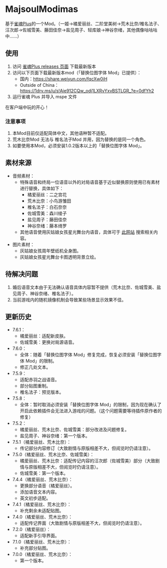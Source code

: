# MajsoulModimas

基于[雀魂Plus](https://github.com/MajsoulPlus/majsoul-plus-client/releases)的一个Mod。（一姬→橘爱丽丝、二阶堂美树→荒木比奈/椎名法子、汪次郎→佐城雪美、藤田佳奈→盐见周子、轻库娘→神谷奈绪，其他偶像咕咕咕中……）

## 使用

1. 访问 [雀魂Plus releases 页面](https://github.com/MajsoulPlus/majsoul-plus-client/releases) 下载最新版本
2. 访问以下页面下载最新版本mod（「替换位图字体 Mod」已提供）：
	* 国内：https://share.weiyun.com/fqcXw0iH
	* Outside of China：https://1drv.ms/u/s!Aie912CQw_odj1LXRvYxvBSTLGR_?e=0dfYh2
3. 运行雀魂 Plus 并导入 mspe 文件

在客户端中玩的开心！

### 注意事项

1. 本Mod目前仅适配简体中文，其他语种暂不适配。
2. 荒木比奈Mod 无法与 椎名法子Mod 并用，因为替换的是同一个角色。
3. 如要使用本Mod，必须安装1.0.2版本以上的「替换位图字体 Mod」。

## 素材来源

 * 音频素材：
	* 特殊语音和终局一位语音以外的对局语音基于近似替换原则使用已有素材进行替换，具体如下：
       - 橘爱丽丝：二之宫花
	   - 荒木比奈：小鸟游雏田
	   - 椎名法子：白石奈奈
	   - 佐城雪美：森川绫子
	   - 盐见周子：藤田佳奈
	   - 神谷奈绪：藤本绮罗
	* 其他语音使用灰姑娘女孩星光舞台内语音，具体可于 [此网站](https://starlight.346lab.org/) 搜索相关内容。
 * 图片素材：
	* 灰姑娘女孩周年壁纸机全身图。
	* 灰姑娘女孩星光舞台卡图透明背景立绘。

## 待解决问题

1. 婚后语音文本由于无法确认语音具体内容暂不提供（荒木比奈、佐城雪美、盐见周子、神谷奈绪、椎名法子）。
2. 当前游戏内的随机镜像机制会导致某些场景显示效果不佳。

## 更新历史

 * 7.6.1：
 	* 橘爱丽丝：适配新皮肤。
 	* 佐城雪美：更换对局源语音。
 * 7.6.0：
 	* 全体：随着「替换位图字体 Mod」修复完成，恢复必须安装「替换位图字体 Mod」的限制。
 	* 修正几处文本。
 * 7.5.9：
 	* 适配赤羽之战语音。
 	* 部分贴图重制。
 	* 椎名法子：预览版本。
 * 7.5.8：
 	* 全体：暂时取消必须安装「替换位图字体 Mod」的限制，因为现在确认了开启此依赖插件会无法进入游戏的问题。（这个问题需要等待插件原作者的修复）
 * 7.5.2：
 	* 橘爱丽丝、荒木比奈、佐城雪美：部分改进及问题修复。
 	* 盐见周子、神谷奈绪：第一个版本。
 * 7.5.1（橘爱丽丝、荒木比奈）：
	* 传记部分内容修订（大致剧情与原版相差不大，但阅览时仍请注意）。
 * 7.5.0（橘爱丽丝、荒木比奈、佐城雪美）：
	* 橘爱丽丝、荒木比奈：适配传记内容的汪次郎（佐城雪美）部分（大致剧情与原版相差不大，但阅览时仍请注意）。
	* 佐城雪美：第一个版本。
 * 7.4.4（橘爱丽丝、荒木比奈）：
	* 更换部分语音（橘爱丽丝）。
	* 添加语音文本内容。
	* 英文初步适配。
 * 7.4.1（橘爱丽丝、荒木比奈）：
	* 补充剩余未适配贴图。
 * 7.4.0（橘爱丽丝、荒木比奈）：
	* 适配传记界面（大致剧情与原版相差不大，但阅览时仍请注意）。
 * 7.2.0（橘爱丽丝）：
	* 适配新手引导界面。
 * 7.1.0（橘爱丽丝、荒木比奈）：
	* 补充部分贴图。
 * 7.0.0（橘爱丽丝、荒木比奈）：
	* 第一个版本。
